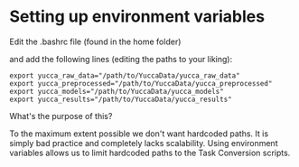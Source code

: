 # Setting up environment variables

Edit the .bashrc file (found in the home folder)

and add the following lines (editing the paths to your liking):
```
export yucca_raw_data="/path/to/YuccaData/yucca_raw_data"
export yucca_preprocessed="/path/to/YuccaData/yucca_preprocessed"
export yucca_models="/path/to/YuccaData/yucca_models"
export yucca_results="/path/to/YuccaData/yucca_results"
```

What's the purpose of this?

To the maximum extent possible we don't want hardcoded paths. It is simply bad practice and completely lacks scalability. Using environment variables allows us to limit hardcoded paths to the Task Conversion scripts. 
